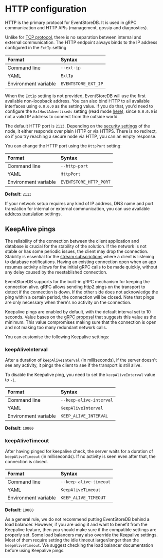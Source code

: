 # HTTP configuration

HTTP is the primary protocol for EventStoreDB. It is used in gRPC communication and HTTP APIs (management, gossip and diagnostics).

Unlike for [TCP protocol](./tcp.md), there is no separation between internal and external communication. The HTTP endpoint always binds to the IP address configured in the `ExtIp` setting.

| Format               | Syntax |
| :------------------- | :----- |
| Command line         | `--ext-ip` |
| YAML                 | `ExtIp` |
| Environment variable | `EVENTSTORE_EXT_IP` |

When the `ExtIp` setting is not provided, EventStoreDB will use the first available non-loopback address. You can also bind HTTP to all available interfaces using `0.0.0.0` as the setting value. If you do that, you'd need to configure the `ExtHostAdvertiseAs` setting (read mode [here](./nat.md)), since `0.0.0.0` is not a valid IP address to connect from the outside world.

The default HTTP port is `2113`. Depending on the [security settings](../security/) of the node, it either responds over plain HTTP or via HTTPS. There is no redirect, so if you try reaching a secure node via HTTP, you can an empty response.

You can change the HTTP port using the `HttpPort` setting:

| Format               | Syntax |
| :------------------- | :----- |
| Command line         | `--http-port` |
| YAML                 | `HttpPort` |
| Environment variable | `EVENTSTORE_HTTP_PORT` |

**Default**: `2113`

If your network setup requires any kind of IP address, DNS name and port translation for internal or external communication, you can use available [address translation](./nat.md) settings.

## KeepAlive pings

The reliability of the connection between the client application and database is crucial for the stability of the solution. If the network is not stable or has some periodic issues, the client may drop the connection. Stability is essential for the [stream subscriptions](/docs/clients/grpc/subscribing-to-streams/README.md) where a client is listening to database notifications. Having an existing connection open when an app resumes activity allows for the initial gRPC calls to be made quickly, without any delay caused by the reestablished connection.

EventStoreDB supports for the built-in gRPC mechanism for keeping the connection alive. gRPC allows sending http2 pings on the transport to detect if the connection is down. If the other side does not acknowledge the ping within a certain period, the connection will be closed. Note that pings are only necessary when there's no activity on the connection.

Keepalive pings are enabled by default, with the default interval set to 10 seconds. Value bases on the [gRPC proposal](https://github.com/grpc/proposal/blob/master/A8-client-side-keepalive.md#extending-for-basic-health-checking) that suggests this value as the minimum. This value compromises making sure that the connection is open and not making too many redundant network calls. 

You can customise the following Keepalive settings:

### keepAliveInterval

After a duration of `keepAliveInterval` (in milliseconds), if the server doesn't see any activity, it pings the client to see if the transport is still alive.

To disable the Keepalive ping, you need to set the `keepAliveInterval` value to `-1`.

| Format               | Syntax |
| :------------------- | :----- |
| Command line         | `--keep-alive-interval` |
| YAML                 | `KeepAliveInterval` |
| Environment variable | `KEEP_ALIVE_INTERVAL` |

**Default**: `10000`

### keepAliveTimeout

After having pinged for keepalive check, the server waits for a duration of `keepAliveTimeout` (in milliseconds). If no activity is seen even after that, the connection is closed.

| Format               | Syntax |
| :------------------- | :----- |
| Command line         | `--keep-alive-timeout` |
| YAML                 | `KeepAliveTimeout` |
| Environment variable | `KEEP_ALIVE_TIMEOUT` |

**Default**: `10000`

As a general rule, we do not recommend putting EventStoreDB behind a load balancer. However, if you are using it and want to benefit from the Keepalive feature, then you should make sure if the compatible settings are properly set. Some load balancers may also override the Keepalive settings. Most of them require setting the idle timeout larger/longer than the `keepAliveTimeout`. We suggest checking the load balancer documentation before using Keepalive pings. 